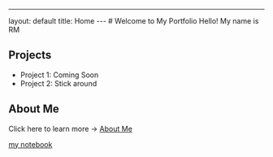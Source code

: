---
layout: default
title: Home
--- # Welcome to My Portfolio Hello! My name is RM
## Projects
- Project 1: Coming Soon
- Project 2: Stick around
## About Me
Click here to learn more → [About Me](about.md)

[my notebook](notebookP3.md)


